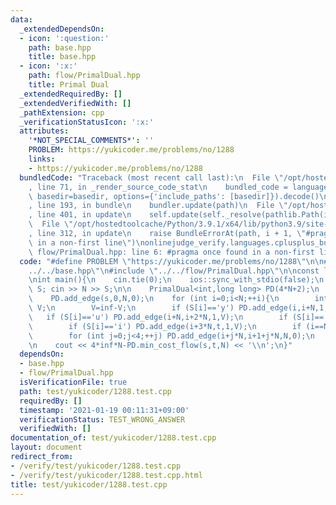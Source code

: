 ```yaml
---
data:
  _extendedDependsOn:
  - icon: ':question:'
    path: base.hpp
    title: base.hpp
  - icon: ':x:'
    path: flow/PrimalDual.hpp
    title: Primal Dual
  _extendedRequiredBy: []
  _extendedVerifiedWith: []
  _pathExtension: cpp
  _verificationStatusIcon: ':x:'
  attributes:
    '*NOT_SPECIAL_COMMENTS*': ''
    PROBLEM: https://yukicoder.me/problems/no/1288
    links:
    - https://yukicoder.me/problems/no/1288
  bundledCode: "Traceback (most recent call last):\n  File \"/opt/hostedtoolcache/Python/3.9.1/x64/lib/python3.9/site-packages/onlinejudge_verify/documentation/build.py\"\
    , line 71, in _render_source_code_stat\n    bundled_code = language.bundle(stat.path,\
    \ basedir=basedir, options={'include_paths': [basedir]}).decode()\n  File \"/opt/hostedtoolcache/Python/3.9.1/x64/lib/python3.9/site-packages/onlinejudge_verify/languages/cplusplus.py\"\
    , line 193, in bundle\n    bundler.update(path)\n  File \"/opt/hostedtoolcache/Python/3.9.1/x64/lib/python3.9/site-packages/onlinejudge_verify/languages/cplusplus_bundle.py\"\
    , line 401, in update\n    self.update(self._resolve(pathlib.Path(included), included_from=path))\n\
    \  File \"/opt/hostedtoolcache/Python/3.9.1/x64/lib/python3.9/site-packages/onlinejudge_verify/languages/cplusplus_bundle.py\"\
    , line 312, in update\n    raise BundleErrorAt(path, i + 1, \"#pragma once found\
    \ in a non-first line\")\nonlinejudge_verify.languages.cplusplus_bundle.BundleErrorAt:\
    \ flow/PrimalDual.hpp: line 6: #pragma once found in a non-first line\n"
  code: "#define PROBLEM \"https://yukicoder.me/problems/no/1288\"\n\n#include \"\
    ../../base.hpp\"\n#include \"../../flow/PrimalDual.hpp\"\n\nconst long long inf=1e9;\n\
    \nint main(){\n    cin.tie(0);\n    ios::sync_with_stdio(false);\n    int N; string\
    \ S; cin >> N >> S;\n\n    PrimalDual<int,long long> PD(4*N+2);\n    int s=4*N,t=4*N+1;\n\
    \    PD.add_edge(s,0,N,0);\n    for (int i=0;i<N;++i){\n        int V; cin >>\
    \ V;\n        V=inf-V;\n        if (S[i]=='y') PD.add_edge(i,i+N,1,V);\n     \
    \   if (S[i]=='u') PD.add_edge(i+N,i+2*N,1,V);\n        if (S[i]=='k') PD.add_edge(i+2*N,i+3*N,1,V);\n\
    \        if (S[i]=='i') PD.add_edge(i+3*N,t,1,V);\n        if (i==N-1) continue;\n\
    \        for (int j=0;j<4;++j) PD.add_edge(i+j*N,i+1+j*N,N,0);\n    }\n    PD.add_edge(s,t,N,4*inf);\n\
    \n    cout << 4*inf*N-PD.min_cost_flow(s,t,N) << '\\n';\n}"
  dependsOn:
  - base.hpp
  - flow/PrimalDual.hpp
  isVerificationFile: true
  path: test/yukicoder/1288.test.cpp
  requiredBy: []
  timestamp: '2021-01-19 00:11:31+09:00'
  verificationStatus: TEST_WRONG_ANSWER
  verifiedWith: []
documentation_of: test/yukicoder/1288.test.cpp
layout: document
redirect_from:
- /verify/test/yukicoder/1288.test.cpp
- /verify/test/yukicoder/1288.test.cpp.html
title: test/yukicoder/1288.test.cpp
---
```

